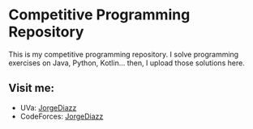 # Competitive Programming Repository

This is my competitive programming repository. I solve programming exercises on Java, Python, Kotlin... then, I upload those solutions here.

## Visit me:
* UVa: [JorgeDiazz](https://uhunt.onlinejudge.org/id/891333)
* CodeForces: [JorgeDiazz](http://codeforces.com/submissions/JorgeDiazz)
